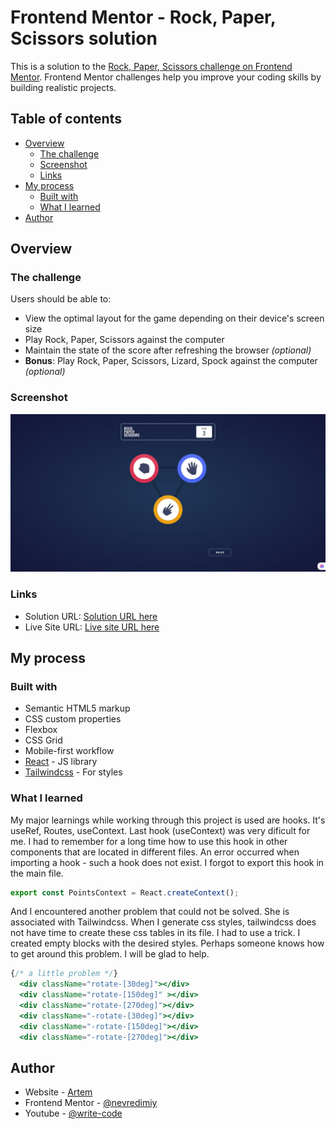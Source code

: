 # Frontend Mentor - Rock, Paper, Scissors solution

This is a solution to the [Rock, Paper, Scissors challenge on Frontend Mentor](https://www.frontendmentor.io/challenges/rock-paper-scissors-game-pTgwgvgH). Frontend Mentor challenges help you improve your coding skills by building realistic projects.

## Table of contents

- [Overview](#overview)
  - [The challenge](#the-challenge)
  - [Screenshot](#screenshot)
  - [Links](#links)
- [My process](#my-process)
  - [Built with](#built-with)
  - [What I learned](#what-i-learned)
- [Author](#author)

## Overview

### The challenge

Users should be able to:

- View the optimal layout for the game depending on their device's screen size
- Play Rock, Paper, Scissors against the computer
- Maintain the state of the score after refreshing the browser _(optional)_
- **Bonus**: Play Rock, Paper, Scissors, Lizard, Spock against the computer _(optional)_

### Screenshot

![Screenshot](./screenshot.jpg)

### Links

- Solution URL: [Solution URL here](https://github.com/nevredimiy/rock-paper-scissers)
- Live Site URL: [Live site URL here](https://rock-paper-scissors-f0gi.onrender.com/)

## My process

### Built with

- Semantic HTML5 markup
- CSS custom properties
- Flexbox
- CSS Grid
- Mobile-first workflow
- [React](https://reactjs.org/) - JS library
- [Tailwindcss](https://tailwindcss.com/) - For styles

### What I learned

My major learnings while working through this project is used are hooks. It's useRef, Routes, useContext. Last hook (useContext) was very dificult for me. I had to remember for a long time how to use this hook in other components that are located in different files. An error occurred when importing a hook - such a hook does not exist. I forgot to export this hook in the main file.

```root.js
export const PointsContext = React.createContext();
```
And I encountered another problem that could not be solved. She is associated with Tailwindcss. When I generate css styles, tailwindcss does not have time to create these css tables in its file. I had to use a trick. I created empty blocks with the desired styles. Perhaps someone knows how to get around this problem. I will be glad to help.

```components/Main.jsx
{/* a little problem */}
  <div className="rotate-[30deg]"></div>
  <div className="rotate-[150deg]" ></div>
  <div className="rotate-[270deg]"></div>
  <div className="-rotate-[30deg]"></div>
  <div className="-rotate-[150deg]"></div>
  <div className="-rotate-[270deg]"></div>
```
## Author
- Website - [Artem](https://writecode6.wordpress.com/%d0%be%d0%b1%d0%be-%d0%bc%d0%bd%d0%b5/)
- Frontend Mentor - [@nevredimiy](https://www.frontendmentor.io/profile/nevredimiy)
- Youtube - [@write-code](https://studio.youtube.com/channel/UCnmIQSMt8ayFgE2deKtAaKQ)
